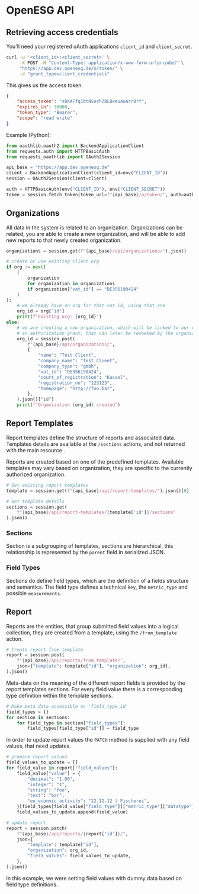 # OpenESG API

## Retrieving access credentials

You'll need your registered oAuth applications `client_id` and `client_secret`.

```bash
curl -u '<client_id>:<client_secret>' \
     -X POST -H "Content-Type: application/x-www-form-urlencoded" \
     "https://app.dev.openesg.de/o/token/" \
     -d "grant_type=client_credentials"
```

This gives us the access token.

```json
{
    "access_token": "sbKAFfq1btNSorhZBLBxmuaoArrBrY",
    "expires_in": 36000,
    "token_type": "Bearer",
    "scope": "read write"
}
```

Example (Python):

```python
from oauthlib.oauth2 import BackendApplicationClient
from requests.auth import HTTPBasicAuth
from requests_oauthlib import OAuth2Session

api_base = "https://app.dev.openesg.de"
client = BackendApplicationClient(client_id=env("CLIENT_ID"))
session = OAuth2Session(client=client)

auth = HTTPBasicAuth(env("CLIENT_ID"), env("CLIENT_SECRET"))
token = session.fetch_token(token_url=f"{api_base}/o/token/", auth=auth)
```

## Organizations

All data in the system is related to an organization. Organizations can be related, you are able to create a new
organization, and will be able to
add new reports to that newly created organization.

```python
organizations = session.get(f"{api_base}/api/organizations/").json()

# create or use existing client org
if org := next(
    (
        organization
        for organization in organizations
        if organization["vat_id"] == "DE356190424"
    )
):
    # we already have an org for that vat_id, using that one
    org_id = org["id"]
    print(f"Existing org: {org_id}")
else:
    # we are creating a new organization, which will be linked to our organization with
    # an authorization grant, that can later be revoeked by the organization
    org_id = session.post(
        f"{api_base}/api/organizations/",
        {
            "name": "Test Client",
            "company_name": "Test Client",
            "company_type": "gmbh",
            "vat_id": "DE356190424",
            "court_of_registration": "Kassel",
            "registration_no": "123123",
            "homepage": "http://foo.bar",
        },
    ).json()["id"]
    print(f"Organization {org_id} created")
```

## Report Templates

Report templates define the structure of reports and associated data. Templates details are available at the `/sections`
actions, and not returned with the main resource .

Reports are created based on one of the predefined templates. Available templates may vary based on organization, they
are specific to the currently authorized organization.

```python
# Get existing report templates
template = session.get(f"{api_base}/api/report-templates/").json()[0]

# Get template details
sections = session.get(
    f"{api_base}/api/report-templates/{template['id']}/sections"
).json()
```

### Sections

Section is a subgrouping of templates, sections are hierarchical, this relationship is represented by the `parent` field
in serialized JSON.

### Field Types

Sections do define field types, which are the definition of a fields structure and semantics. The field type defines a
technical `key`, the `metric_type` and possible `measurements`.

## Report

Reports are the entities, that group submitted field values into a logical collection, they are created from a template,
using the `/from_template` action.

```python
# Create report from template
report = session.post(
    f"{api_base}/api/reports/from_template/",
    json={"template": template["id"], "organization": org_id},
).json()
```

Meta-data on the meaning of the different report fields is provided by the report templates sections.
For every field value there is a corresponding type definition within the template sections.

```python
# Make meta data accessible on 'field_type_id'
field_types = {}
for section in sections:
    for field_type in section["field_types"]:
        field_types[field_type["id"]] = field_type
```

In order to update report values the `PATCH` method is supplied with any field values, that need updates.

```python
# prepare report values
field_values_to_update = []
for field_value in report["field_values"]:
    field_value["value"] = {
        "decimal": "1.00",
        "integer": "1",
        "string": "foo",
        "text": "bar",
        "eu_econmic_activity": "12.12.12 | Fischerei",
    }[field_types[field_value["field_type"]]["metric_type"]["datatype"]]
    field_values_to_update.append(field_value)

# update report
report = session.patch(
    f"{api_base}/api/reports/{report['id']}/",
    json={
        "template": template["id"],
        "organization": org_id,
        "field_values": field_values_to_update,
    },
).json()
```
In this example, we were setting field values with dummy data based on field type definitions.

